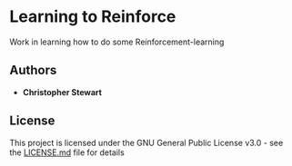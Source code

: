 # Learning to Reinforce
 Work in learning how to do some Reinforcement-learning


## Authors

* **Christopher Stewart**


## License

This project is licensed under the GNU General Public License v3.0 - see the [LICENSE.md](LICENSE.md) file for details
